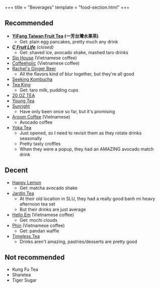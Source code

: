 +++
title = "Beverages"
template = "food-section.html"
+++

## Recommended
- **[YiFang Taiwan Fruit Tea](https://www.yifangteapnw.com/) (一芳台灣水果茶)**
    - Get: plain egg pancakes, pretty much any drink
- _**[C Fruit Life](https://www.yelp.com/biz/c-fruit-life-seattle)** (closed)_
    - Get: shaved ice, avocado shake, mashed taro drinks
- [Sip House](https://www.siphousewa.com/) (Vietnamese coffee)
- [Coffeeholic](https://coffeeholichouse.com/) (Vietnamese coffee)
- [Rachel's Ginger Beer](https://rachelsgingerbeer.com/)
    - All the flavors kind of blur together, but they're all good
- [Seeking Kombucha](https://seekingkombucha.com/)
- [Tea King](https://teaking.co/)
    - Get: taro milk, pudding cups
- [20 OZ TEA](https://www.20oztea.com/)
- [Young Tea](https://www.youngteaglobal.com/)
- [Sunright](https://www.snrtea.com/)
    - Have only been once so far, but it's promising
- [Aroom Coffee](https://www.aroomers.com/home) (Vietnamese)
    - Avocado coffee
- [Yoka Tea](https://www.yokatea.us/)
    - Just opened, so I need to revisit them as they rotate drinks seasonally
    - Pretty tasty croffles
    - When they were a popup, they had an AMAZING avocado match drink

## Decent
- [Happy Lemon](https://happylemonseattle.com/)
    - Get: matcha avocado shake
- [Jardin Tea](https://www.jardintea.com/)
    - At their old location in SLU, they had a really good banh mi heavy afternoon tea set
    - But their drinks are just average
- [Hello Em](https://www.instagram.com/hello.em_coffee/?hl=en) (Vietnamese coffee)
    - Get: mochi clouds
- [Phin](https://www.phinseattle.com/) (Vietnamese coffee)
    - Get: pandan waffle
- [Timeless Tea](https://www.yelp.com/biz/timeless-tea-seattle-5)
    - Drinks aren't amazing, pastries/desserts are pretty good

## Not recommended
- Kung Fu Tea
- Sharetea
- Tiger Sugar
